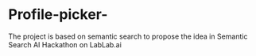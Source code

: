 # Profile-picker-
The project is based on semantic search to propose the idea in Semantic Search AI Hackathon on LabLab.ai
